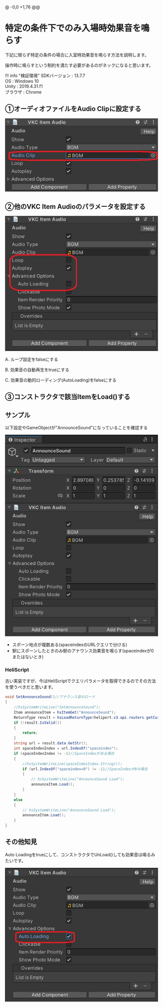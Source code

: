 @ -0,0 +1,76 @@
# 特定の条件下でのみ入場時効果音を鳴らす

下記に限らず特定の条件の場合に入室時効果音を鳴らす方法を説明します。

操作時に鳴らすという制約を満たす必要があるのがネックになると思います。

!!! info "検証環境"
    SDKバージョン : 13.7.7<br>
    OS : Windows 10<br>
    Unity : 2019.4.31.f1<br>
    ブラウザ : Chrome

## ①オーディオファイルをAudio Clipに設定する

![SoundEffect_Entrance_1](img/SoundEffect_Entrance_1.jpg)

## ②他のVKC Item Audioのパラメータを設定する

![SoundEffect_Entrance_2](img/SoundEffect_Entrance_2.jpg)


A. ループ設定をfalseにする

B. 効果音の自動再生をtrueにする

C. 効果音の動的ローディング(AutoLoading)をfalseにする

## ③コンストラクタで該当ItemをLoad()する

## サンプル

以下設定やGameObjectが"AnnounceSound"になっていることを確認する

![SoundEffect_Entrance_3](img/SoundEffect_Entrance_3.jpg)

- スポーン地点が複数ある(spaceindexのURLクエリで分ける)
- 駅にスポーンしたときのみ駅のアナウンス効果音を鳴らす(spaceindexが0またはないとき)

### HeliScript

古い実装ですが、今はHeliScriptでクエリパラメータを取得できるのでその方法を使うべきだと思います。

```csharp
void SetAnnounceSound()//アナウンス音のロード
{
    //hsSystemWriteLine("SetAnnounceSound");
    Item announceItem = hsItemGet("AnnounceSound");
    ReturnType result = hsLoadReturnType(heliport.v3.api.routers.getCurrentUrl());
    if (!result.IsValid())
    { 
        return; 
    }
    string url = result.data.GetStr();
    int spaceIndexIndex = url.IndexOf("spaceindex");
    if (spaceIndexIndex != -1)//SpaceIndexがある場合
    {
        //hsSystemWriteLine(spaceIndexIndex.String());
        if (url.IndexOf("spaceindex=0") != -1)//SpaceIndexが0の場合
        {
            // hsSystemWriteLine("AnnounceSound Load");
            announceItem.Load();
        }
    }
    else
    {
        // hsSystemWriteLine("AnnounceSound Load");
        announceItem.Load();
    }
}
```

## その他知見

Auto Loadingをtrueにして、コンストラクタでUnLoad()しても効果音は鳴るみたいです。

![SoundEffect_Entrance_4](img/SoundEffect_Entrance_4.jpg)